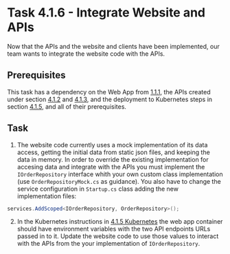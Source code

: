 # Task 4.1.6 - Integrate Website and APIs

Now that the APIs and the website and clients have been implemented, our team wants to integrate the website code with the APIs. 

## Prerequisites 

This task has a dependency on the Web App from [1.1.1](../1/111_BuildWebApp.md), the APIs created under section [4.1.2][412] and [4.1.3][413], and the deployment to Kubernetes steps in section [4.1.5][415], and all of their prerequisites.

## Task

1. The website code currently uses a mock implementation of its data access, getting the initial data from static json files, and keeping the data in memory. In order to override the existing implementation for accesing data and integrate with the APIs you must implement the `IOrderRepository` interface whith your own custom class implementation (use `OrderRepositoryMock.cs` as guidance). You also have to change the service configuration in `Startup.cs` class adding the new implementation files:

 ```c#
services.AddScoped<IOrderRepository, OrderRepository>();
```

2. In the Kubernetes instructions in [4.1.5 Kubernetes][415] the web app container should have environment variables with the two API endpoints URLs passed in to it. Update the website code to use those values to interact with the APIs from the your implementation of `IOrderRepository`. 

[412]: /stories/4/412_OrdersAPI.md
[413]: /stories/4/413_ProductsAPI.md
[415]: /stories/4/415_Kubernetes.md